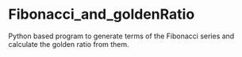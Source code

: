 # Fibonacci_and_goldenRatio
Python based program to generate terms of the Fibonacci series and calculate the golden ratio from them.
